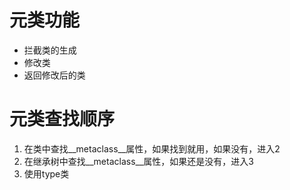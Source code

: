 <!--
 * @Author: xiaohao@corp.netease.com
 * @Date: 2022-04-22 14:49:28
-->

# 元类功能
- 拦截类的生成
- 修改类
- 返回修改后的类

# 元类查找顺序
1. 在类中查找__metaclass__属性，如果找到就用，如果没有，进入2
2. 在继承树中查找__metaclass__属性，如果还是没有，进入3
3. 使用type类
